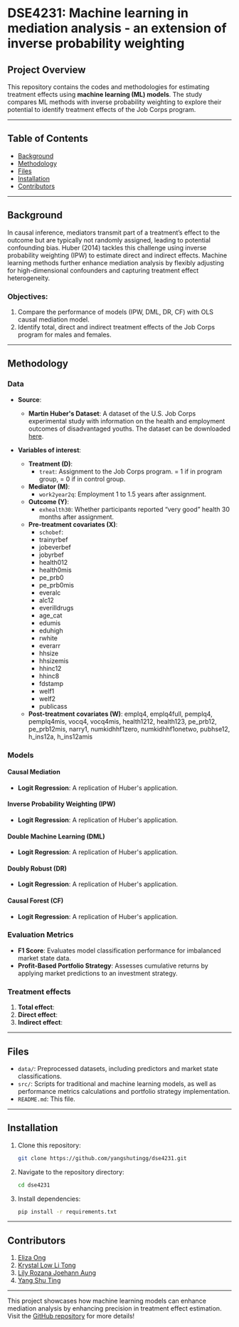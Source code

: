 # DSE4231: Machine learning in mediation analysis - an extension of inverse probability weighting

## Project Overview  

This repository contains the codes and methodologies for estimating treatment effects using **machine learning (ML) models**. The study compares ML methods with inverse probability weighting to explore their potential to identify treatment effects of the Job Corps program.  

---

## Table of Contents  

- [Background](#background)  
- [Methodology](#methodology)  
- [Files](#files)  
- [Installation](#installation)  
- [Contributors](#contributors)  

---

## Background  

In causal inference, mediators transmit part of a treatment’s effect to the outcome but are typically not randomly assigned, leading to potential confounding bias. Huber (2014) tackles this challenge using inverse probability weighting (IPW) to estimate direct and indirect effects. Machine learning methods further enhance mediation analysis by flexibly adjusting for high-dimensional confounders and capturing treatment effect heterogeneity.

### Objectives:  

1. Compare the performance of models (IPW, DML, DR, CF) with OLS causal mediation model.  
2. Identify total, direct and indirect treatment effects of the Job Corps program for males and females.  

---

## Methodology  

### Data  

- **Source**:  
  - **Martin Huber's Dataset**: A dataset of the U.S. Job Corps experimental study with information on the health and employment outcomes of disadvantaged youths. The dataset can be downloaded [here](http://qed.econ.queensu.ca/jae/datasets/huber001/).

- **Variables of interest**:  
  - **Treatment (D)**:
    - `treat`: Assignment to the Job Corps program. = 1 if in program group, = 0 if in control group.
  - **Mediator (M)**:
    - `work2year2q`: Employment 1 to 1.5 years after assignment.
  - **Outcome (Y)**:
    - `exhealth30`: Whether participants reported “very good” health 30 months after assignment.
  - **Pre-treatment covariates (X)**:
    - `schobef`:
    - trainyrbef
    - jobeverbef
    - jobyrbef
    - health012
    - health0mis
    - pe_prb0
    - pe_prb0mis
    - everalc
    - alc12
    - everilldrugs
    - age_cat
    - edumis
    - eduhigh
    - rwhite
    - everarr
    - hhsize
    - hhsizemis
    - hhinc12
    - hhinc8
    - fdstamp
    - welf1
    - welf2
    - publicass
  - **Post-treatment covariates (W)**: emplq4, emplq4full, pemplq4, pemplq4mis, vocq4, vocq4mis,  health1212, health123,  pe_prb12, pe_prb12mis,  narry1, numkidhhf1zero, numkidhhf1onetwo, pubhse12, h_ins12a, h_ins12amis

### Models  

#### Causal Mediation
- **Logit Regression**: A replication of Huber's application.

#### Inverse Probability Weighting (IPW)  
- **Logit Regression**: A replication of Huber's application.  

#### Double Machine Learning (DML)  
- **Logit Regression**: A replication of Huber's application.

#### Doubly Robust (DR)  
- **Logit Regression**: A replication of Huber's application.

#### Causal Forest (CF)  
- **Logit Regression**: A replication of Huber's application.

### Evaluation Metrics  
- **F1 Score**: Evaluates model classification performance for imbalanced market state data.  
- **Profit-Based Portfolio Strategy**: Assesses cumulative returns by applying market predictions to an investment strategy.  

### Treatment effects  
1. **Total effect**:
2. **Direct effect**: 
3. **Indirect effect**:

---

## Files  

- `data/`: Preprocessed datasets, including predictors and market state classifications.  
- `src/`: Scripts for traditional and machine learning models, as well as performance metrics calculations and portfolio strategy implementation.  
- `README.md`: This file.  

---

## Installation  

1. Clone this repository:  
    ```bash  
    git clone https://github.com/yangshutingg/dse4231.git  
    ```  
2. Navigate to the repository directory:  
    ```bash  
    cd dse4231  
    ```  
3. Install dependencies:  
    ```bash  
    pip install -r requirements.txt  
    ```  

---

## Contributors  

1. [Eliza Ong](https://github.com/Elizaongwz)  
2. [Krystal Low Li Tong](https://github.com/krystallow)
3. [Lily Rozana Joehann Aung](https://github.com/lilyrja)
4. [Yang Shu Ting](https://github.com/yangshutingg)  

---

This project showcases how machine learning models can enhance mediation analysis by enhancing precision in treatment effect estimation. Visit the [GitHub repository](https://github.com/yangshutingg/dse4231) for more details!
